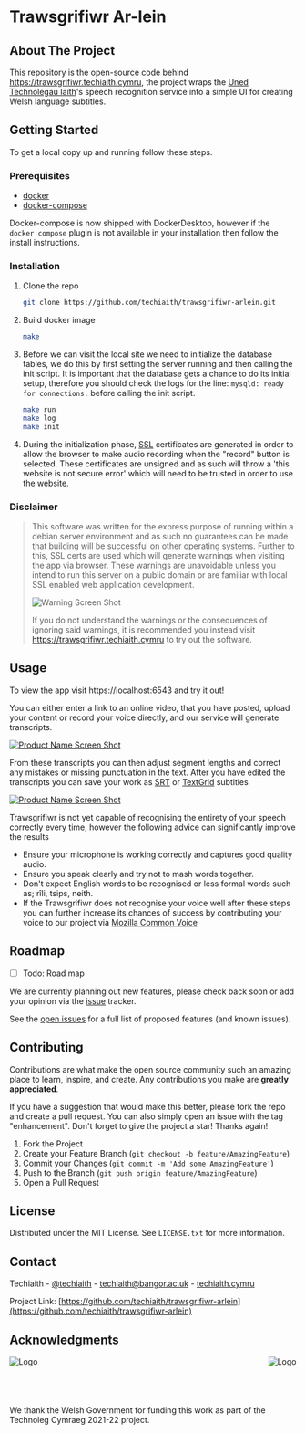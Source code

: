 # Trawsgrifiwr Ar-lein

<!-- ABOUT THE PROJECT -->
## About The Project
<span id="about"></span>
This repository is the open-source code behind https://trawsgrifiwr.techiaith.cymru, 
the project wraps the [Uned Technolegau Iaith](http://techiaith.cymru)'s speech recognition service into a simple UI
for creating Welsh language subtitles.



<!-- GETTING STARTED -->
## Getting Started

To get a local copy up and running follow these steps.

### Prerequisites

* [docker](https://docker.com)
* [docker-compose](https://docs.docker.com/compose/install/)

Docker-compose is now shipped with DockerDesktop, however if the `docker compose` plugin is not available in your installation then follow the install instructions.

### Installation

1. Clone the repo

   ```sh
   git clone https://github.com/techiaith/trawsgrifiwr-arlein.git
   ```
2. Build docker image

   ```sh
   make
   ```   
3. Before we can visit the local site we need to initialize the database tables, we do this by first setting the server
running and then calling the init script. It is important that the database gets a chance to do its initial setup,
therefore you should check the logs for the line: `mysqld: ready for connections.` before calling the init script.

    ```sh
   make run
   make log
   make init
   ```
4. During the initialization phase, [SSL](https://openssl.org) certificates are generated in order to allow the browser 
to make audio recording when the "record" button is selected.  These certificates are unsigned and as such will throw
a 'this website is not secure error' which will need to be trusted in order to use the website. 

### Disclaimer

> This software was written for the express purpose of running within a debian server environment and as
> such no guarantees can be made that building will be successful on other operating systems. Further to this, SSL certs 
> are used which will generate warnings when visiting the app via browser. These warnings are unavoidable unless you 
> intend to run this server on a public domain or are familiar with local SSL enabled web application development.
> 
> ![Warning Screen Shot][warning-screenshot]
> 
> If you do not understand the warnings or the consequences of ignoring said warnings, it is recommended you instead 
> visit https://trawsgrifiwr.techiaith.cymru to try out the software.





<!-- USAGE EXAMPLES -->
## Usage

To view the app visit https://localhost:6543 and try it out!

You can either enter a link to an online video, that you have posted, upload your content or record your voice directly, and 
our service will generate transcripts.

[![Product Name Screen Shot][product-screenshot]](https://trawsgrifiwr.techiaith.cymru)

From these transcripts you can then adjust segment lengths and correct any mistakes or missing punctuation in the text. 
After you have edited the transcripts you can save your work as [SRT](https://srt-subtitles.com) 
or [TextGrid](https://textgrid.de/en/) subtitles

[![Product Name Screen Shot][product-screenshot-2]](https://trawsgrifiwr.techiaith.cymru)

Trawsgrifiwr is not yet capable of recognising the entirety of your speech correctly every time, 
however the following advice can significantly improve the results

* Ensure your microphone is working correctly and captures good quality audio.
* Ensure you speak clearly and try not to mash words together.
* Don't expect English words to be recognised or less formal words such as; rîli, tsips, neith.
* If the Trawsgrifiwr does not recognise your voice well after these steps you can further increase its chances of 
success by contributing your voice to our project via [Mozilla Common Voice](https://commonvoice.mozilla.org/cy)


<!-- ROADMAP -->
## Roadmap

- [ ] Todo: Road map

We are currently planning out new features, please check back soon or add your opinion via the 
[issue](https://github.com/techiaith/trawsgrifiwr-arlein/issues) tracker.

See the [open issues](https://github.com/techiaith/trawsgrifiwr-arlein/issues) for a full list of proposed features 
(and known issues).





<!-- CONTRIBUTING -->
## Contributing

Contributions are what make the open source community such an amazing place to learn, inspire, and create. 
Any contributions you make are **greatly appreciated**.

If you have a suggestion that would make this better, please fork the repo and create a pull request. 
You can also simply open an issue with the tag "enhancement".
Don't forget to give the project a star! Thanks again!

1. Fork the Project
2. Create your Feature Branch (`git checkout -b feature/AmazingFeature`)
3. Commit your Changes (`git commit -m 'Add some AmazingFeature'`)
4. Push to the Branch (`git push origin feature/AmazingFeature`)
5. Open a Pull Request





<!-- LICENSE -->
## License

Distributed under the MIT License. See `LICENSE.txt` for more information.





<!-- CONTACT -->
## Contact

Techiaith - [@techiaith](https://twitter.com/techiaith) - techiaith@bangor.ac.uk - [techiaith.cymru](techiaith.cymru)

Project Link: [https://github.com/techiaith/trawsgrifiwr-arlein](https://github.com/techiaith/trawsgrifiwr-arlein)





<!-- ACKNOWLEDGMENTS -->
## Acknowledgments

<img src="images/llyw_logo.png" alt="Logo" align="left">
<img src="images/BU_logo.png" alt="Logo" align="right">
<br><br><br><br><br>
We thank the Welsh Government for funding this work as part of the Technoleg Cymraeg 2021-22 project.




<!-- MARKDOWN LINKS & IMAGES -->
<!-- https://www.markdownguide.org/basic-syntax/#reference-style-links -->
[product-screenshot]: images/screen_shot.png
[product-screenshot-2]: images/screen_shot_2.png
[warning-screenshot]: images/screen_shot_not_secure.png
[repo-logo]: images/repo_logo.png
[llyw-logo]: images/llyw_logo.png
[uni-logo]: images/BU_logo.png
